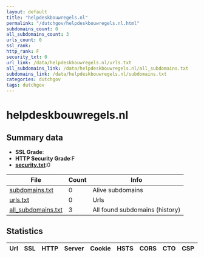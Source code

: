 ```yaml
---
layout: default
title: "helpdeskbouwregels.nl"
permalink: "/dutchgov/helpdeskbouwregels.nl.html"
subdomains_count: 0
all_subdomains_count: 3
urls_count: 0
ssl_rank: 
http_rank: F
security_txt: 0
url_link: /data/helpdeskbouwregels.nl/urls.txt
all_subdomains_link: /data/helpdeskbouwregels.nl/all_subdomains.txt
subdomains_link: /data/helpdeskbouwregels.nl/subdomains.txt
categories: dutchgov
tags: dutchgov
---
```



# helpdeskbouwregels.nl
## Summary data


 - **SSL Grade**:
 - **HTTP Security Grade**:F
 - **[security.txt](https://www.digitaleoverheid.nl/nieuws/standaard-security-txt-nu-verplicht-voor-overheid/)**:0


| File       | Count | Info |
|------------|-------|------|
|[subdomains.txt](/DutchGovScope/data/helpdeskbouwregels.nl/subdomains.txt)|0|Alive subdomains|
|[urls.txt](/DutchGovScope/data/helpdeskbouwregels.nl/urls.txt)|0|Urls|
|[all_subdomains.txt](/DutchGovScope/data/helpdeskbouwregels.nl/all_subdomains.txt)|3|All found subdomains (history)|


## Statistics


| Url | SSL | HTTP | Server | Cookie | HSTS | CORS | CTO | CSP | XFO | XXP | RP |FP| Tech |Title |
|--------|-------|-------|------|------|------|------|------|------|------|------|------|------|------|------|

